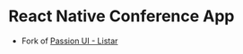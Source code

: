 # React Native Conference App

- Fork of [Passion UI - Listar](https://passionui.com/docs/listar#getting-start)
